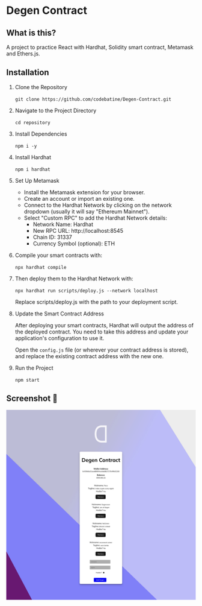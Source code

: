 # Degen Contract

## What is this?

A project to practice React with Hardhat, Solidity smart contract, Metamask and Ethers.js.

## Installation

1. Clone the Repository

   `git clone https://github.com/codebatine/Degen-Contract.git`

2. Navigate to the Project Directory

   `cd repository`

3. Install Dependencies

   `npm i -y`

4. Install Hardhat

   `npm i hardhat`

5. Set Up Metamask

   - Install the Metamask extension for your browser.
   - Create an account or import an existing one.
   - Connect to the Hardhat Network by clicking on the network dropdown (usually it will say "Ethereum Mainnet").
   - Select "Custom RPC" to add the Hardhat Network details:
     - Network Name: Hardhat
     - New RPC URL: http://localhost:8545
     - Chain ID: 31337
     - Currency Symbol (optional): ETH

6. Compile your smart contracts with:

   `npx hardhat compile`

7. Then deploy them to the Hardhat Network with:

   `npx hardhat run scripts/deploy.js --network localhost`

   Replace scripts/deploy.js with the path to your deployment script.

8. Update the Smart Contract Address

   After deploying your smart contracts, Hardhat will output the address of the deployed contract. You need to take this address and update your application's configuration to use it.

   Open the `config.js` file (or wherever your contract address is stored), and replace the existing contract address with the new one.

9. Run the Project

   `npm start`

## Screenshot :camera_flash:

![Degen Contract Screenshot](./src/assets/degen-contract-screenshot.jpg)
